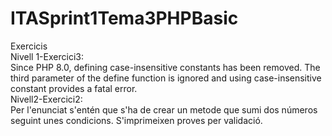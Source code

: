 # ITASprint1Tema3PHPBasic
Exercicis<br>
Nivell 1-Exercici3:<br>
    Since PHP 8.0, defining case-insensitive constants has been removed. The third parameter of the define function is ignored and using case-insensitive constant provides a fatal error.<br>
Nivell2-Exercici2:<br>
    Per l'enunciat s'entén que s'ha de crear un metode que sumi dos números seguint unes condicions. S'imprimeixen proves per validació.<br>

